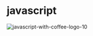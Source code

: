 # javascript
![javascript-with-coffee-logo-10](https://user-images.githubusercontent.com/109822667/233495047-f3cd731d-5899-4ff4-b3f7-23c22dea1afe.png)
